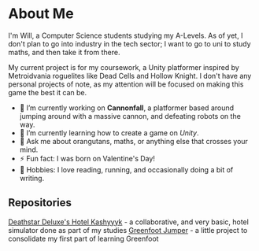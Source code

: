 # About Me

I'm Will, a Computer Science students studying my A-Levels. As of yet, I don't plan to go into industry in the tech sector; I want to go to uni to study maths, and then take it from there. 

My current project is for my coursework, a Unity platformer inspired by Metroidvania roguelites like Dead Cells and Hollow Knight. 
I don't have any personal projects of note, as my attention will be focused on making this game the best it can be.


- 🔭 I’m currently working on **Cannonfall**, a platformer based around jumping around with a massive cannon, and defeating robots on the way. 
- 🌱 I’m currently learning how to create a game on _Unity_.
- 💬 Ask me about orangutans, maths, or anything else that crosses your mind. 
- ⚡ Fun fact: I was born on Valentine's Day!
- 📖 Hobbies: I love reading, running, and occasionally doing a bit of writing.

## Repositories
[Deathstar Deluxe's Hotel Kashyyyk](https://github.com/BHASVIC-WilliamWinter24/Deathstar-Deluxe-HK) - a collaborative, and very basic, hotel simulator done as part of my studies
[Greenfoot Jumper](https://github.com/BHASVIC-WilliamWinter24/Greenfoot-Jumper) - a little project to consolidate my first part of learning Greenfoot
